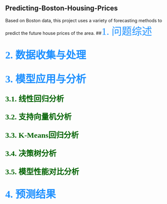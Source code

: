 ## Predicting-Boston-Housing-Prices
Based on Boston data, this project uses a variety of forecasting methods to predict the future house prices of the area.
##<font face="黑体" color=dodgerblue size=6>1. 问题综述</font>

## <font face="黑体" color=dodgerblue size=6>2. 数据收集与处理</font>

## <font face="黑体" color=dodgerblue size=6>3. 模型应用与分析</font>

### <font face="黑体" color=darkgreen size=5>3.1. 线性回归分析</font>

### <font face="黑体" color=darkgreen size=5>3.2. 支持向量机分析</font>

### <font face="黑体" color=darkgreen size=5>3.3. K-Means回归分析</font>


### <font face="黑体" color=darkgreen size=5>3.4. 决策树分析</font>

### <font face="黑体" color=darkgreen size=5>3.5. 模型性能对比分析</font>

## <font face="黑体" color=dodgerblue size=6>4. 预测结果</font>
